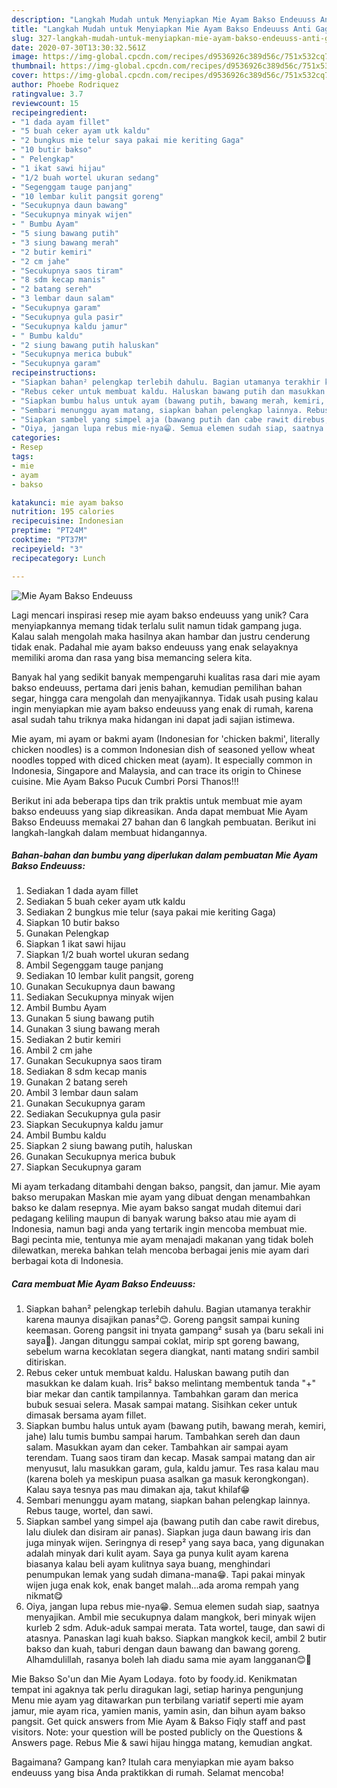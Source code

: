 ```yaml
---
description: "Langkah Mudah untuk Menyiapkan Mie Ayam Bakso Endeuuss Anti Gagal"
title: "Langkah Mudah untuk Menyiapkan Mie Ayam Bakso Endeuuss Anti Gagal"
slug: 327-langkah-mudah-untuk-menyiapkan-mie-ayam-bakso-endeuuss-anti-gagal
date: 2020-07-30T13:30:32.561Z
image: https://img-global.cpcdn.com/recipes/d9536926c389d56c/751x532cq70/mie-ayam-bakso-endeuuss-foto-resep-utama.jpg
thumbnail: https://img-global.cpcdn.com/recipes/d9536926c389d56c/751x532cq70/mie-ayam-bakso-endeuuss-foto-resep-utama.jpg
cover: https://img-global.cpcdn.com/recipes/d9536926c389d56c/751x532cq70/mie-ayam-bakso-endeuuss-foto-resep-utama.jpg
author: Phoebe Rodriquez
ratingvalue: 3.7
reviewcount: 15
recipeingredient:
- "1 dada ayam fillet"
- "5 buah ceker ayam utk kaldu"
- "2 bungkus mie telur saya pakai mie keriting Gaga"
- "10 butir bakso"
- " Pelengkap"
- "1 ikat sawi hijau"
- "1/2 buah wortel ukuran sedang"
- "Segenggam tauge panjang"
- "10 lembar kulit pangsit goreng"
- "Secukupnya daun bawang"
- "Secukupnya minyak wijen"
- " Bumbu Ayam"
- "5 siung bawang putih"
- "3 siung bawang merah"
- "2 butir kemiri"
- "2 cm jahe"
- "Secukupnya saos tiram"
- "8 sdm kecap manis"
- "2 batang sereh"
- "3 lembar daun salam"
- "Secukupnya garam"
- "Secukupnya gula pasir"
- "Secukupnya kaldu jamur"
- " Bumbu kaldu"
- "2 siung bawang putih haluskan"
- "Secukupnya merica bubuk"
- "Secukupnya garam"
recipeinstructions:
- "Siapkan bahan² pelengkap terlebih dahulu. Bagian utamanya terakhir karena maunya disajikan panas²😊. Goreng pangsit sampai kuning keemasan. Goreng pangsit ini tnyata gampang² susah ya (baru sekali ini saya🤭). Jangan ditunggu sampai coklat, mirip spt goreng bawang, sebelum warna kecoklatan segera diangkat, nanti matang sndiri sambil ditiriskan."
- "Rebus ceker untuk membuat kaldu. Haluskan bawang putih dan masukkan ke dalam kuah. Iris² bakso melintang membentuk tanda &#34;+&#34; biar mekar dan cantik tampilannya. Tambahkan garam dan merica bubuk sesuai selera. Masak sampai matang. Sisihkan ceker untuk dimasak bersama ayam fillet."
- "Siapkan bumbu halus untuk ayam (bawang putih, bawang merah, kemiri, jahe) lalu tumis bumbu sampai harum. Tambahkan sereh dan daun salam. Masukkan ayam dan ceker. Tambahkan air sampai ayam terendam. Tuang saos tiram dan kecap. Masak sampai matang dan air menyusut, lalu masukkan garam, gula, kaldu jamur. Tes rasa kalau mau (karena boleh ya meskipun puasa asalkan ga masuk kerongkongan). Kalau saya tesnya pas mau dimakan aja, takut khilaf😁"
- "Sembari menunggu ayam matang, siapkan bahan pelengkap lainnya. Rebus tauge, wortel, dan sawi."
- "Siapkan sambel yang simpel aja (bawang putih dan cabe rawit direbus, lalu diulek dan disiram air panas). Siapkan juga daun bawang iris dan juga minyak wijen. Seringnya di resep² yang saya baca, yang digunakan adalah minyak dari kulit ayam. Saya ga punya kulit ayam karena biasanya kalau beli ayam kulitnya saya buang, menghindari penumpukan lemak yang sudah dimana-mana😁. Tapi pakai minyak wijen juga enak kok, enak banget malah...ada aroma rempah yang nikmat😋"
- "Oiya, jangan lupa rebus mie-nya😁. Semua elemen sudah siap, saatnya menyajikan. Ambil mie secukupnya dalam mangkok, beri minyak wijen kurleb 2 sdm. Aduk-aduk sampai merata. Tata wortel, tauge, dan sawi di atasnya. Panaskan lagi kuah bakso. Siapkan mangkok kecil, ambil 2 butir bakso dan kuah, taburi dengan daun bawang dan bawang goreng. Alhamdulillah, rasanya boleh lah diadu sama mie ayam langganan😊🤩"
categories:
- Resep
tags:
- mie
- ayam
- bakso

katakunci: mie ayam bakso 
nutrition: 195 calories
recipecuisine: Indonesian
preptime: "PT24M"
cooktime: "PT37M"
recipeyield: "3"
recipecategory: Lunch

---
```



![Mie Ayam Bakso Endeuuss](https://img-global.cpcdn.com/recipes/d9536926c389d56c/751x532cq70/mie-ayam-bakso-endeuuss-foto-resep-utama.jpg)

Lagi mencari inspirasi resep mie ayam bakso endeuuss yang unik? Cara menyiapkannya memang tidak terlalu sulit namun tidak gampang juga. Kalau salah mengolah maka hasilnya akan hambar dan justru cenderung tidak enak. Padahal mie ayam bakso endeuuss yang enak selayaknya memiliki aroma dan rasa yang bisa memancing selera kita.

Banyak hal yang sedikit banyak mempengaruhi kualitas rasa dari mie ayam bakso endeuuss, pertama dari jenis bahan, kemudian pemilihan bahan segar, hingga cara mengolah dan menyajikannya. Tidak usah pusing kalau ingin menyiapkan mie ayam bakso endeuuss yang enak di rumah, karena asal sudah tahu triknya maka hidangan ini dapat jadi sajian istimewa.

Mie ayam, mi ayam or bakmi ayam (Indonesian for &#39;chicken bakmi&#39;, literally chicken noodles) is a common Indonesian dish of seasoned yellow wheat noodles topped with diced chicken meat (ayam). It especially common in Indonesia, Singapore and Malaysia, and can trace its origin to Chinese cuisine. Mie Ayam Bakso Pucuk Cumbri Porsi Thanos!!!


Berikut ini ada beberapa tips dan trik praktis untuk membuat mie ayam bakso endeuuss yang siap dikreasikan. Anda dapat membuat Mie Ayam Bakso Endeuuss memakai 27 bahan dan 6 langkah pembuatan. Berikut ini langkah-langkah dalam membuat hidangannya.

<!--inarticleads1-->

##### Bahan-bahan dan bumbu yang diperlukan dalam pembuatan Mie Ayam Bakso Endeuuss:

1. Sediakan 1 dada ayam fillet
1. Sediakan 5 buah ceker ayam utk kaldu
1. Sediakan 2 bungkus mie telur (saya pakai mie keriting Gaga)
1. Siapkan 10 butir bakso
1. Gunakan  Pelengkap
1. Siapkan 1 ikat sawi hijau
1. Siapkan 1/2 buah wortel ukuran sedang
1. Ambil Segenggam tauge panjang
1. Sediakan 10 lembar kulit pangsit, goreng
1. Gunakan Secukupnya daun bawang
1. Sediakan Secukupnya minyak wijen
1. Ambil  Bumbu Ayam
1. Gunakan 5 siung bawang putih
1. Gunakan 3 siung bawang merah
1. Sediakan 2 butir kemiri
1. Ambil 2 cm jahe
1. Gunakan Secukupnya saos tiram
1. Sediakan 8 sdm kecap manis
1. Gunakan 2 batang sereh
1. Ambil 3 lembar daun salam
1. Gunakan Secukupnya garam
1. Sediakan Secukupnya gula pasir
1. Siapkan Secukupnya kaldu jamur
1. Ambil  Bumbu kaldu
1. Siapkan 2 siung bawang putih, haluskan
1. Gunakan Secukupnya merica bubuk
1. Siapkan Secukupnya garam


Mi ayam terkadang ditambahi dengan bakso, pangsit, dan jamur. Mie ayam bakso merupakan Maskan mie ayam yang dibuat dengan menambahkan bakso ke dalam resepnya. Mie ayam bakso sangat mudah ditemui dari pedagang keliling maupun di banyak warung bakso atau mie ayam di Indonesia, namun bagi anda yang tertarik ingin mencoba membuat mie. Bagi pecinta mie, tentunya mie ayam menajadi makanan yang tidak boleh dilewatkan, mereka bahkan telah mencoba berbagai jenis mie ayam dari berbagai kota di Indonesia. 

<!--inarticleads2-->

##### Cara membuat Mie Ayam Bakso Endeuuss:

1. Siapkan bahan² pelengkap terlebih dahulu. Bagian utamanya terakhir karena maunya disajikan panas²😊. Goreng pangsit sampai kuning keemasan. Goreng pangsit ini tnyata gampang² susah ya (baru sekali ini saya🤭). Jangan ditunggu sampai coklat, mirip spt goreng bawang, sebelum warna kecoklatan segera diangkat, nanti matang sndiri sambil ditiriskan.
1. Rebus ceker untuk membuat kaldu. Haluskan bawang putih dan masukkan ke dalam kuah. Iris² bakso melintang membentuk tanda &#34;+&#34; biar mekar dan cantik tampilannya. Tambahkan garam dan merica bubuk sesuai selera. Masak sampai matang. Sisihkan ceker untuk dimasak bersama ayam fillet.
1. Siapkan bumbu halus untuk ayam (bawang putih, bawang merah, kemiri, jahe) lalu tumis bumbu sampai harum. Tambahkan sereh dan daun salam. Masukkan ayam dan ceker. Tambahkan air sampai ayam terendam. Tuang saos tiram dan kecap. Masak sampai matang dan air menyusut, lalu masukkan garam, gula, kaldu jamur. Tes rasa kalau mau (karena boleh ya meskipun puasa asalkan ga masuk kerongkongan). Kalau saya tesnya pas mau dimakan aja, takut khilaf😁
1. Sembari menunggu ayam matang, siapkan bahan pelengkap lainnya. Rebus tauge, wortel, dan sawi.
1. Siapkan sambel yang simpel aja (bawang putih dan cabe rawit direbus, lalu diulek dan disiram air panas). Siapkan juga daun bawang iris dan juga minyak wijen. Seringnya di resep² yang saya baca, yang digunakan adalah minyak dari kulit ayam. Saya ga punya kulit ayam karena biasanya kalau beli ayam kulitnya saya buang, menghindari penumpukan lemak yang sudah dimana-mana😁. Tapi pakai minyak wijen juga enak kok, enak banget malah...ada aroma rempah yang nikmat😋
1. Oiya, jangan lupa rebus mie-nya😁. Semua elemen sudah siap, saatnya menyajikan. Ambil mie secukupnya dalam mangkok, beri minyak wijen kurleb 2 sdm. Aduk-aduk sampai merata. Tata wortel, tauge, dan sawi di atasnya. Panaskan lagi kuah bakso. Siapkan mangkok kecil, ambil 2 butir bakso dan kuah, taburi dengan daun bawang dan bawang goreng. Alhamdulillah, rasanya boleh lah diadu sama mie ayam langganan😊🤩


Mie Bakso So&#39;un dan Mie Ayam Lodaya. foto by foody.id. Kenikmatan tempat ini agaknya tak perlu diragukan lagi, setiap harinya pengunjung Menu mie ayam yag ditawarkan pun terbilang variatif seperti mie ayam jamur, mie ayam rica, yamien manis, yamin asin, dan bihun ayam bakso pangsit. Get quick answers from Mie Ayam &amp; Bakso Fiqly staff and past visitors. Note: your question will be posted publicly on the Questions &amp; Answers page. Rebus Mie &amp; sawi hijau hingga matang, kemudian angkat. 

Bagaimana? Gampang kan? Itulah cara menyiapkan mie ayam bakso endeuuss yang bisa Anda praktikkan di rumah. Selamat mencoba!

